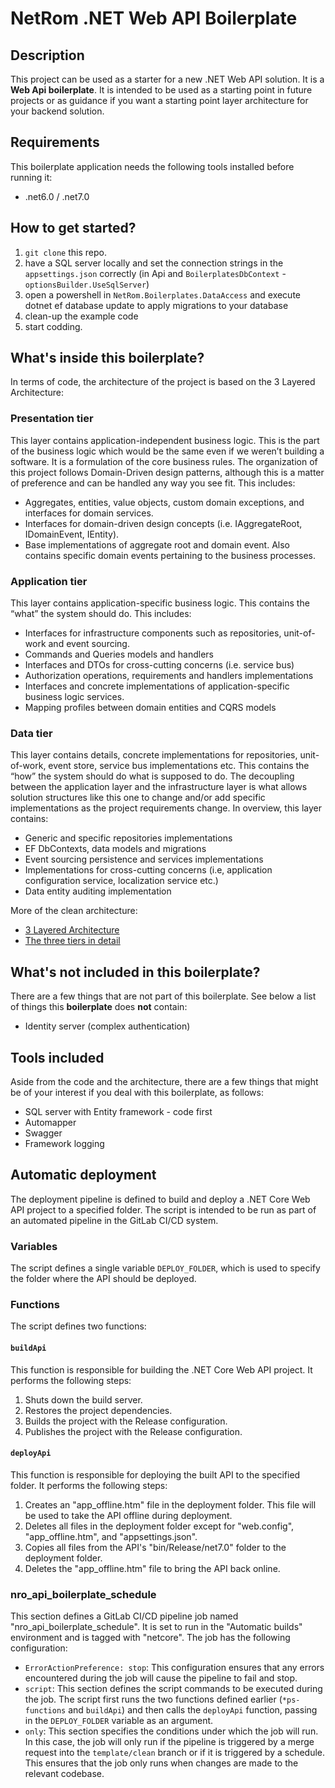 
# NetRom .NET Web API Boilerplate

## Description

This project can be used as a starter for a new .NET Web API solution. It is a **Web Api boilerplate**.
It is intended to be used as a starting point in future projects or as guidance if you want a starting point layer architecture for your backend solution.

## Requirements

This boilerplate application needs the following tools installed before running it:

- .net6.0 / .net7.0

## How to get started?

1. `git clone` this repo.
2. have a SQL server locally and set the connection strings in the `appsettings.json` correctly (in Api and `BoilerplatesDbContext` - `optionsBuilder.UseSqlServer`)
3. open a powershell in `NetRom.Boilerplates.DataAccess` and execute dotnet ef database update to apply migrations to your database
4. clean-up the example code
5. start codding.

## What's inside this boilerplate?

In terms of code, the architecture of the project is based on the 3 Layered Architecture:

### Presentation tier

This layer contains application-independent business logic. This is the part of the business logic which would be the same even if we weren’t building a software. It is a formulation of the core business rules.
The organization of this project follows Domain-Driven design patterns, although this is a matter of preference and can be handled any way you see fit. This includes:
- Aggregates, entities, value objects, custom domain exceptions, and interfaces for domain services.
- Interfaces for domain-driven design concepts (i.e. IAggregateRoot, IDomainEvent, IEntity).
- Base implementations of aggregate root and domain event. Also contains specific domain events pertaining to the business processes.

### Application tier

This layer contains application-specific business logic. This contains the “what” the system should do. This includes:
- Interfaces for infrastructure components such as repositories, unit-of-work and event sourcing.
- Commands and Queries models and handlers
- Interfaces and DTOs for cross-cutting concerns (i.e. service bus)
- Authorization operations, requirements and handlers implementations
- Interfaces and concrete implementations of application-specific business logic services.
- Mapping profiles between domain entities and CQRS models

### Data tier

This layer contains details, concrete implementations for repositories, unit-of-work, event store, service bus implementations etc. This contains the “how” the system should do what is supposed to do. The decoupling between the application layer and the infrastructure layer is what allows solution structures like this one to change and/or add specific implementations as the project requirements change.
In overview, this layer contains:
- Generic and specific repositories implementations
- EF DbContexts, data models and migrations
- Event sourcing persistence and services implementations
- Implementations for cross-cutting concerns (i.e, application configuration service, localization service etc.)
- Data entity auditing implementation

More of the clean architecture:
- [3 Layered Architecture](https://www.ecanarys.com/Blogs/ArticleID/76/3-Layered-Architecture)
- [The three tiers in detail](https://www.ibm.com/topics/three-tier-architecture)

## What's not included in this boilerplate?

There are a few things that are not part of this boilerplate. See below a list of things this **boilerplate** does **not** contain:

- Identity server (complex authentication)

## Tools included

Aside from the code and the architecture, there are a few things that might be of your interest if you deal with this boilerplate, as follows:

- SQL server with Entity framework - code first
- Automapper
- Swagger
- Framework logging

## Automatic deployment

The deployment pipeline is defined to build and deploy a .NET Core Web API project to a specified folder. The script is intended to be run as part of an automated pipeline in the GitLab CI/CD system.

### Variables

The script defines a single variable `DEPLOY_FOLDER`, which is used to specify the folder where the API should be deployed.

### Functions

The script defines two functions:

#### `buildApi`

This function is responsible for building the .NET Core Web API project. It performs the following steps:

1. Shuts down the build server.
2. Restores the project dependencies.
3. Builds the project with the Release configuration.
4. Publishes the project with the Release configuration.

#### `deployApi`

This function is responsible for deploying the built API to the specified folder. It performs the following steps:

1. Creates an "app\_offline.htm" file in the deployment folder. This file will be used to take the API offline during deployment.
2. Deletes all files in the deployment folder except for "web.config", "app\_offline.htm", and "appsettings.json".
3. Copies all files from the API's "bin/Release/net7.0" folder to the deployment folder.
4. Deletes the "app\_offline.htm" file to bring the API back online.

### nro\_api\_boilerplate\_schedule

This section defines a GitLab CI/CD pipeline job named "nro\_api\_boilerplate\_schedule". It is set to run in the "Automatic builds" environment and is tagged with "netcore". The job has the following configuration:

- `ErrorActionPreference: stop`: This configuration ensures that any errors encountered during the job will cause the pipeline to fail and stop.
- `script`: This section defines the script commands to be executed during the job. The script first runs the two functions defined earlier (`*ps-functions` and `buildApi`) and then calls the `deployApi` function, passing in the `DEPLOY_FOLDER` variable as an argument.
- `only`: This section specifies the conditions under which the job will run. In this case, the job will only run if the pipeline is triggered by a merge request into the `template/clean` branch or if it is triggered by a schedule. This ensures that the job only runs when changes are made to the relevant codebase.